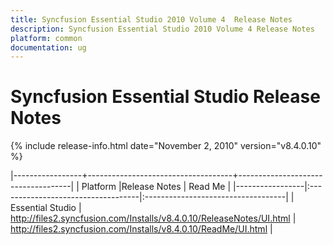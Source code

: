 ```yaml
---
title: Syncfusion Essential Studio 2010 Volume 4  Release Notes  
description: Syncfusion Essential Studio 2010 Volume 4 Release Notes  
platform: common
documentation: ug
---
```


# Syncfusion Essential Studio Release Notes  

{% include release-info.html date="November 2, 2010"  version="v8.4.0.10" %} 


|-----------------+------------------------------------+------------------------------------|
|   Platform      |Release Notes                       | Read Me                            |
|-----------------|:-----------------------------------|:-----------------------------------|
| Essential Studio  | <http://files2.syncfusion.com/Installs/v8.4.0.10/ReleaseNotes/UI.html> | <http://files2.syncfusion.com/Installs/v8.4.0.10/ReadMe/UI.html> |
